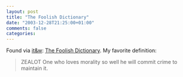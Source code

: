 ```yaml
---
layout: post
title: "The Foolish Dictionary"
date: "2003-12-28T21:25:00+01:00"
comments: false
categories: 
---
```


<p>Found via <a href="http://www.industrial-technology-and-witchcraft.de/index.php?id=P4241">it&amp;w</a>: <a href="http://www.aaaugh.com/dictionary/index.html" title="The Foolish Dictionary">The Foolish Dictionary</a>. My favorite definition:</p>

<blockquote>ZEALOT One who loves morality so well he will commit crime to maintain it. </blockquote>


